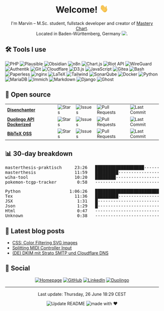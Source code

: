 <h1 align="center" style="text-align:center;">Welcome! <img height="28" style="height:1em;display:inline-block;" src="https://raw.githubusercontent.com/marvinscham/marvinscham/main/resources/wave.gif"></h1>
<p align="center" style="text-align:center;">I'm Marvin – M.Sc. student, fullstack developer and creator of <a href="https://masterychart.com">Mastery Chart</a>.<br>Located in Baden-Württemberg, Germany <img height="16" style="height:1em;display:inline-block;" src="https://marvinscham.de/assets/img/lang/de.png">.</p>


<h2>🛠 Tools I use</h2>
<p>
<img alt="PHP" style="display:inline-block;" src="https://img.shields.io/badge/-PHP-777BB4?style=flat-square&logo=php&logoColor=white" />
<img alt="Plausible" style="display:inline-block;" src="https://img.shields.io/badge/-Plausible-5850EC?style=flat-square&logo=plausibleanalytics&logoColor=white" />
<img alt="Obsidian" style="display:inline-block;" src="https://img.shields.io/badge/-Obsidian-7C3AED?style=flat-square&logo=obsidian&logoColor=white" />
<img alt="n8n" style="display:inline-block;" src="https://img.shields.io/badge/-n8n-EA4B71?style=flat-square&logo=n8n&logoColor=white" />
<img alt="Chart.js" style="display:inline-block;" src="https://img.shields.io/badge/-Chart.js-FF6384?style=flat-square&logo=chartdotjs&logoColor=white" />
<img alt="Riot API" style="display:inline-block;" src="https://img.shields.io/badge/-Riot_API-EB0029?style=flat-square&logo=riotgames&logoColor=white" />
<img alt="WireGuard" style="display:inline-block;" src="https://img.shields.io/badge/-WireGuard-88171A?style=flat-square&logo=wireguard&logoColor=white" />
<img alt="Authentik" style="display:inline-block;" src="https://img.shields.io/badge/-Authentik-FD4B2D?style=flat-square&logo=authentik&logoColor=white" />
<img alt="Git" style="display:inline-block;" src="https://img.shields.io/badge/-Git-F05032?style=flat-square&logo=git&logoColor=white" />
<img alt="Cloudflare" style="display:inline-block;" src="https://img.shields.io/badge/-Cloudflare-F38020?style=flat-square&logo=cloudflare&logoColor=white" />
<img alt="D3.js" style="display:inline-block;" src="https://img.shields.io/badge/-D3.js-F9A03C?style=flat-square&logo=d3&logoColor=white" />
<img alt="JavaScript" style="display:inline-block;" src="https://img.shields.io/badge/-JavaScript-F7DF1E?style=flat-square&logo=javascript&logoColor=white" />
<img alt="Gitea" style="display:inline-block;" src="https://img.shields.io/badge/-Gitea-609926?style=flat-square&logo=gitea&logoColor=white" />
<img alt="Bash" style="display:inline-block;" src="https://img.shields.io/badge/-Bash-4EAA25?style=flat-square&logo=gnubash&logoColor=white" />
<img alt="Paperless" style="display:inline-block;" src="https://img.shields.io/badge/-Paperless-17541F?style=flat-square&logo=paperlessngx&logoColor=white" />
<img alt="nginx" style="display:inline-block;" src="https://img.shields.io/badge/-nginx-009639?style=flat-square&logo=nginx&logoColor=white" />
<img alt="LaTeX" style="display:inline-block;" src="https://img.shields.io/badge/-LaTeX-008080?style=flat-square&logo=latex&logoColor=white" />
<img alt="Tailwind" style="display:inline-block;" src="https://img.shields.io/badge/-Tailwind-06B6D4?style=flat-square&logo=tailwindcss&logoColor=white" />
<img alt="SonarQube" style="display:inline-block;" src="https://img.shields.io/badge/-SonarQube-4E9BCD?style=flat-square&logo=sonarqube&logoColor=white" />
<img alt="Docker" style="display:inline-block;" src="https://img.shields.io/badge/-Docker-2496ED?style=flat-square&logo=Docker&logoColor=white" />
<img alt="Python" style="display:inline-block;" src="https://img.shields.io/badge/-Python-3776AB?style=flat-square&logo=python&logoColor=white" />
<img alt="MariaDB" style="display:inline-block;" src="https://img.shields.io/badge/-MariaDB-1F305F?style=flat-square&logo=mariadb&logoColor=white" />
<img alt="Immich" style="display:inline-block;" src="https://img.shields.io/badge/-Immich-4250AF?style=flat-square&logo=immich&logoColor=white" />
<img alt="Markdown" style="display:inline-block;" src="https://img.shields.io/badge/-Markdown-000000?style=flat-square&logo=markdown&logoColor=white" />
<img alt="Django" style="display:inline-block;" src="https://img.shields.io/badge/-Django-092E20?style=flat-square&logo=django&logoColor=white" />
<img alt="Ghost" style="display:inline-block;" src="https://img.shields.io/badge/-Ghost-15171A?style=flat-square&logo=ghost&logoColor=white" />
</p>

<h2>🎁 Open source</h2>

<table>
  <tbody><tr>
      <td><a href="https://github.com/marvinscham/disenchanter"><b>Disenchanter</b></a></td>
      <td><img alt="Stars" src="https://img.shields.io/github/stars/marvinscham/disenchanter?style=flat-square&labelColor=343b41"/></td>
      <td><img alt="Issues" src="https://img.shields.io/github/issues/marvinscham/disenchanter?style=flat-square&labelColor=343b41"/></td>
      <td><img alt="Pull Requests" src="https://img.shields.io/github/issues-pr/marvinscham/disenchanter?style=flat-square&labelColor=343b41"/></td>
      <td><img alt="Last Commit" src="https://img.shields.io/github/last-commit/marvinscham/disenchanter?style=flat-square&labelColor=343b41"/></td>
    </tr><tr>
      <td><a href="https://github.com/marvinscham/duolingo-api-dockerized"><b>Duolingo API Dockerized</b></a></td>
      <td><img alt="Stars" src="https://img.shields.io/github/stars/marvinscham/duolingo-api-dockerized?style=flat-square&labelColor=343b41"/></td>
      <td><img alt="Issues" src="https://img.shields.io/github/issues/marvinscham/duolingo-api-dockerized?style=flat-square&labelColor=343b41"/></td>
      <td><img alt="Pull Requests" src="https://img.shields.io/github/issues-pr/marvinscham/duolingo-api-dockerized?style=flat-square&labelColor=343b41"/></td>
      <td><img alt="Last Commit" src="https://img.shields.io/github/last-commit/marvinscham/duolingo-api-dockerized?style=flat-square&labelColor=343b41"/></td>
    </tr><tr>
      <td><a href="https://github.com/marvinscham/bibtex-oss"><b>BibTeX OSS</b></a></td>
      <td><img alt="Stars" src="https://img.shields.io/github/stars/marvinscham/bibtex-oss?style=flat-square&labelColor=343b41"/></td>
      <td><img alt="Issues" src="https://img.shields.io/github/issues/marvinscham/bibtex-oss?style=flat-square&labelColor=343b41"/></td>
      <td><img alt="Pull Requests" src="https://img.shields.io/github/issues-pr/marvinscham/bibtex-oss?style=flat-square&labelColor=343b41"/></td>
      <td><img alt="Last Commit" src="https://img.shields.io/github/last-commit/marvinscham/bibtex-oss?style=flat-square&labelColor=343b41"/></td>
    </tr></tbody>
</table>
<h2>📊 30-day breakdown</h2>

<pre>
masterthesis-praktisch     23:26   ███████████████████---------------------   48%
masterthesis               11:59   █████████-------------------------------   24%
wiha-tool                  10:20   ████████--------------------------------   21%
pokemon-tcgp-tracker        0:58   ----------------------------------------    2%
</pre>

<pre>
Python                   1:06:26   █████████████████████████---------------   63%
Tex                        11:36   █████████-------------------------------   24%
JSX                         1:31   █---------------------------------------    3%
Json                        1:29   █---------------------------------------    3%
Html                        0:47   ----------------------------------------    1%
Unknown                     0:38   ----------------------------------------    1%
</pre>

<h2>📓 Latest blog posts</h2>
<ul>
<li><a href="https://blog.marvinscham.de/css-color-filtering-svg/">CSS: Color Filtering SVG images</a></li>
<li><a href="https://blog.marvinscham.de/splitting-midi/">Splitting MIDI Controller Input</a></li>
<li><a href="https://blog.marvinscham.de/dkim-strato-cloudflare/">(DE) DKIM mit Strato SMTP und Cloudflare DNS</a></li>
</ul>


<h2>👥 Social</h2>

<p align="center" style="text-align:center;"><a href="https://marvinscham.de" style="display:inline-block;" target="_blank"><img alt="Homepage" src="https://img.shields.io/badge/Homepage-%230d254c.svg?&style=for-the-badge&logo=googlechrome&logoColor=white" /></a>
<a href="https://github.vom/marvinscham" style="display:inline-block;" target="_blank"><img alt="GitHub" src="https://img.shields.io/badge/GitHub-%23181717.svg?&style=for-the-badge&logo=github&logoColor=white" /></a>
<a href="https://www.linkedin.com/in/marvin-scham-58576216b/" style="display:inline-block;" target="_blank"><img alt="LinkedIn" src="https://img.shields.io/badge/LinkedIn-%230A66C2.svg?&style=for-the-badge&logo=linkedin&logoColor=white" /></a>
<a href="https://duolingo.com/profile/marvinscham" style="display:inline-block;" target="_blank"><img alt="Duolingo" src="https://img.shields.io/badge/Duolingo-%2358CC02.svg?&style=for-the-badge&logo=duolingo&logoColor=white" /></a>

</p>

<hr>

<p align="center" style="text-align:center;">Last update: Thursday, 26 June 18:29 CEST</p>
<p align="center" style="text-align:center;"><a href="https://github.com/marvinscham/marvinscham/actions/workflows/metrics.yml"><img src="https://github.com/marvinscham/marvinscham/actions/workflows/metrics.yml/badge.svg" alt="Update README" style="display:inline-block;"></a> <img alt="made with ♥" style="display:inline-block;" src="https://img.shields.io/badge/made_with-%E2%99%A5-663399?style=flat&labelColor=%23343B41"></p>